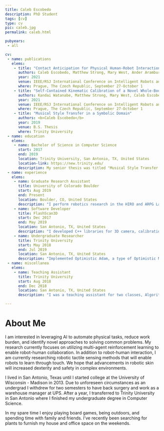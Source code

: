 ```yaml
---
title: Caleb Escobedo
description: PhD Student
tags: [cv]
type: cv
pic: caleb.jpg
permalink: caleb.html

pubyears:
 - all

cv:
 - name: publications
   elems:
    - title: "Contact Anticipation for Physical Human-Robot Interaction with Robotic Manipulators using Onboard Proximity Sensors"
      authors: Caleb Escobedo, Matthew Strong, Mary West, Ander Aramburu, Alessandro Roncone
      year: 2021
      venue: IEEE/RSJ International Conference on Intelligent Robots and Systems [IROS]
      where: Prague, The Czech Republic, September 27-October 1
    - title: "Self-Contained Kinematic Calibration of a Novel Whole-Body Artificial Skin for Human-Robot Collaboration"
      authors: Kandai Watanabe, Matthew Strong, Mary West, Caleb Escobedo, Ander Aramburu, Krishna Chaitanya, Alessandro Roncone
      year: 2021
      venue: IEEE/RSJ International Conference on Intelligent Robots and Systems [IROS]
      where: Prague, The Czech Republic, September 27-October 1
    - title: "Musical Style Transfer in a Symbolic Domain"
      authors: <b>Caleb Escobedo</b>
      year: 2019
      venue: B.S. Thesis
      where: Trinity University
 - name: education
   elems:
    - name: Bachelor of Science in Computer Science
      start: 2017
      end: 2019
      location: Trinity University, San Antonio, TX, United States
      location-link: https://new.trinity.edu/
      description: My senior thesis was titled "Musical Style Transfer in a Symbolic Domain", advised by Matthew Hibbs.
 - name: experience
   elems:
    - name: Graduate Research Assistant
      title: University of Colorado Boulder
      start: Aug 2019
      end: Present
      location: Boulder, CO, United States
      description: "I perform robotics research in the HIRO and ARPG Labs focusing on reinforcement learning and tactile sensing."
    - name: Software Developer
      title: FlashScan3D
      start: Dec 2017
      end: May 2019
      location: San Antonio, TX, United States
      description: "I developed C++ libraries for 3D camera, calibration, biometric fraud detection, and feature extraction."
    - name: Undergraduate Researcher
      title: Trinity University
      start: May 2018
      end: Jul 2019
      location: San Antonio, TX, United States
      description: "Implemented Optimistic Adam, a type of Optimistic Mirror Decent in PyTorch, and was compared output of unpaired image style transfer using Adam and Optimistic Adam"
 - name: miscellanea
   elems:
    - name: Teaching Assistant
      title: Trinity University
      start: Aug 2018
      end: Dec 2018
      location: San Antonio, TX, United States
      description: "I was a teaching assistant for two classes, Algorithms and Data Abstraction. While in this position I held office hours, evaluated student performance, and gave C++ demonstrations."

---
```



# About Me

I am interested in leveraging AI to automate physical tasks, reduce work burden, and identify novel approaches to solving common problems. My research currently focuses on utilizing multi-agent reinforcement learning to enable robot-human collaboration. In addition to robot-human interaction, I am currently researching robotic tactile sensing methods that will enable robots to learn through touch. We hope that advancements in robotic skin will increased dexterity and safety in complex environments.

I lived in San Antonio, Texas until I started college at the University of Wisconsin - Madison in 2013. Due to unforeseen circumstances as an undergrad I withdrew for two semesters to have back surgery and work as a warehouse manager at UPS. After a year, I transferred to Trinity University in San Antonio where I finished my undergraduate degree in Computer Science.

In my spare time I enjoy playing board games, being outdoors, and spending time with family and friends. I’ve recently been searching for plants to furnish my house and office space on the weekends.
